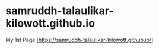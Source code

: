 # samruddh-talaulikar-kilowott.github.io

My 1st Page [https://samruddh-talaulikar-kilowott.github.io/]
